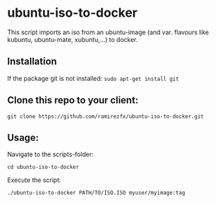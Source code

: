 # ubuntu-iso-to-docker

This script imports an iso from an ubuntu-image (and var. flavours like kubuntu, ubuntu-mate, xubuntu,...) to docker.

## Installation
If the package git is not installed:
`sudo apt-get install git`

## Clone this repo to your client:
`git clone https://github.com/ramirezfx/ubuntu-iso-to-docker.git`

## Usage:

Navigate to the scripts-folder:

`cd ubuntu-iso-to-docker`

Execute the script:

`./ubuntu-iso-to-docker PATH/TO/ISO.ISO myuser/myimage:tag`
